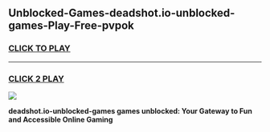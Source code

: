 
## Unblocked-Games-deadshot.io-unblocked-games-Play-Free-pvpok
<h3>
<a href="https://premium76.site?title=deadshot.io-unblocked-games&ref=21A">CLICK TO PLAY</a></h3>
<hr>

<h3>
<a href="https://premium76.site?title=deadshot.io-unblocked-games&ref=21A">CLICK 2 PLAY</a>
  
</h3>

<a href="https://premium76.site?title=deadshot.io-unblocked-games&ref=21A"><img src="https://clearcache.store/games.png"></a>


**deadshot.io-unblocked-games games unblocked: Your Gateway to Fun and Accessible Online Gaming**
